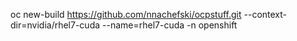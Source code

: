oc new-build https://github.com/nnachefski/ocpstuff.git --context-dir=nvidia/rhel7-cuda --name=rhel7-cuda -n openshift